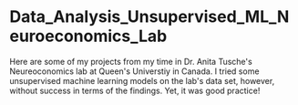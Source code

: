 # Data_Analysis_Unsupervised_ML_Neuroeconomics_Lab
Here are some of my projects from my time in Dr. Anita Tusche's Neureoconomics lab at Queen's Universtiy in Canada. I tried some unsupervised machine learning models on the lab's data set, however, without success in terms of the findings. Yet, it was good practice! 
